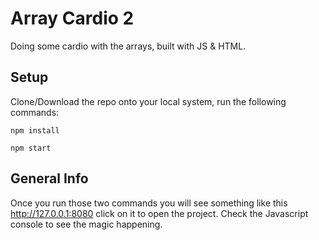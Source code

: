 # Array Cardio 2
Doing some cardio with the arrays, built with JS & HTML.

## Setup
Clone/Download the repo onto your local system, run the following commands:
```
npm install
```
```
npm start
```

## General Info
Once you run those two commands you will see something like this http://127.0.0.1:8080 click on it to open the project.
Check the Javascript console to see the magic happening.
